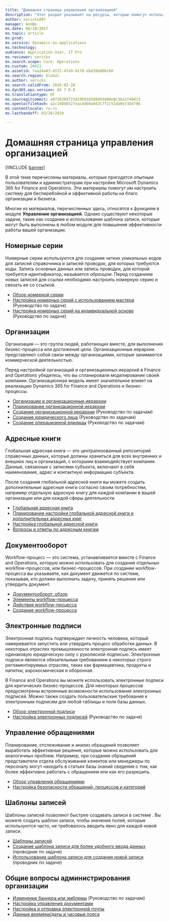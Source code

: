 ```yaml
---
title: "Домашняя страница управления организацией"
description: "Этот раздел указывает на ресурсы, которые помогут использовать Microsoft Dynamics 365 for Finance and Operations в организации."
author: sericks007
manager: AnnBe
ms.date: 08/18/2017
ms.topic: article
ms.prod: 
ms.service: dynamics-ax-applications
ms.technology: 
audience: Application User, IT Pro
ms.reviewer: sericks
ms.search.scope: Core, Operations
ms.custom: 20421
ms.assetid: 7aa24a03-d172-47e9-81f8-ebd39e80bc60
ms.search.region: Global
ms.author: sericks
ms.search.validFrom: 2016-02-28
ms.dyn365.ops.version: AX 7.0.0
ms.translationtype: HT
ms.sourcegitcommit: a0739304723d19b910388893d08e8c36a1f49d13
ms.openlocfilehash: a2c1d846527eac4db0a043c7f1c51da0e73bd796
ms.contentlocale: ru-ru
ms.lasthandoff: 03/26/2018

---
```


# <a name="organization-administration-home-page"></a>Домашняя страница управления организацией

[!INCLUDE [banner](../includes/banner.md)]

В этой теме перечислены материалы, которые пригодятся опытным пользователям и администраторам при настройке Microsoft Dynamics 365 for Finance and Operations. Эти материалы помогут им настроить систему для бесперебойной и эффективной работы на благо организации и бизнеса.

Многие из материалов, перечисленных здесь, относятся к функциям в модуле **Управление организацией**. Однако существуют некоторые задачи, такие как создание и использование шаблона записи, которые могут быть выполнены в любом модуле для повышения эффективности работы вашей организации. 

<a name="number-sequences"></a>Номерные серии
----------------
Номерные серии используются для создания четких уникальных кодов для записей справочника и записей проводок, для которых требуются коды. Запись основных данных или запись проводки, для которой требуется идентификатор, называется *образцом*. Перед созданием новых записей для ссылки необходимо настроить номерную серию и связать ее со ссылкой.

-   [Обзор номерной серии](number-sequence-overview.md)
-   [Настройка номерных серий с использованием мастера](tasks/set-up-number-sequences-wizard.md) (Руководство по задаче)
-   [Настройка номерных серий на индивидуальной основе](tasks/set-up-number-sequences-individual-basis.md) (Руководство по задаче)

## <a name="organizations"></a>Организации
Организация — это группа людей, работающих вместе, для выполнения бизнес-процесса или достижения цели. Организационные иерархии представляют собой связи между организациями, которые занимаются коммерческой деятельностью.

Перед настройкой организаций и организационных иерархий в Finance and Operations убедитесь, что вы спланировали моделирование своей компании. Организационная модель имеет значительное влияет на реализацию Dynamics 365 for Finance and Operations и бизнес-процессы.

-   [Организации и организационные иерархии](organizations-organizational-hierarchies.md)
-   [Планирование организационной иерархии](plan-organizational-hierarchy.md)
-   [Создание организационной иерархии](tasks/create-organization-hierarchy.md) (Руководство по задачам)
-   [Создание юридического лица](tasks/create-legal-entity.md) (Руководство по задачам)
-   [Создание операционной единицы](tasks/create-operating-unit.md) (Руководство по задачам)

## <a name="address-books"></a>Адресные книги
Глобальная адресная книга — это централизованный репозиторий справочных данных, которые должны храниться для всех внутренних и внешних лиц и организаций, с которыми взаимодействует компания. Данные, связанные с записями субъекта, включают в себя наименование, адрес и контактную информацию субъекта. 

После создания глобальной адресной книги вы можете создать дополнительные адресные книги согласно своим потребностям, например отдельную адресную книгу для каждой компании в вашей организации или для каждой сферы деятельности. 

-   [Глобальная адресная книга](overview-global-address-book.md)
-   [Планирование настройки глобальной адресной книги и дополнительных адресных книг](plan-configuration-global-address-book-additional-address-books.md)
- [Настройка глобальной адресной книги](tasks/configure-global-address-book.md)
-   [Вопросы и ответы по адресным книгам](qa-address-books.md)


## <a name="workflow"></a>Документооборот
Workflow-процесс — это система, устанавливается вместе с Finance and Operations, которую можно использовать для создания отдельных workflow-процессов, или бизнес-процессов. При создании workflow-процесса вы указываете, как документ движется по системе, показывая, кто должен выполнить задачу, принять решение или утвердить документ. 

-   [Документооборот: обзор](overview-workflow-system.md)
-   [Элементы workflow-процесса](workflow-elements.md)
-   [Действия workflow-процесса](workflow-actions.md)
-   [Создание workflow-процесса](create-workflow.md)

## <a name="electronic-signatures"></a>Электронные подписи
Электронная подпись подтверждает личность человека, который намеревается запустить или утвердить процесс обработки данных. В некоторых отраслях промышленности электронная подпись имеет одинаковую юридическую силу с рукописной подписью. Электронные подписи являются обязательным требованием в некоторых строго регламентируемых отраслях, таких как фармацевтика, продукты и напитки, аэрокосмическая и оборонная.

В Finance and Operations вы можете использовать электронные подписи для критических бизнес-процессов. Для некоторых процессов предусмотрены встроенные возможности использования электронных подписей. Можно также создать пользовательские требования к электронным подписям для любой таблицы и поля базы данных.

-   [Обзор электронной подписи](electronic-signature-overview.md)
-   [Настройка электронных подписей](tasks/set-up-electronic-signatures.md) (Руководство по задаче)

## <a name="case-management"></a>Управление обращениями
Планирование, отслеживание и анализ обращений позволяет выработать эффективные решения, которые можно использовать для аналогичных проблем. Например, при создании обращений представители отдела обслуживания клиентов или менеджеры по персоналу могут находить в статьях базы знаний сведения о том, как более эффективно работать с обращением или как его разрешить. 

-   [Обзор управления обращениями](cases.md)
-   [Настройка безопасности обращений, процессов и категорий](plan-case-management.md)

## <a name="record-templates"></a>Шаблоны записей
Шаблоны записей позволяют быстрее создавать записи в системе . Вы можете создать шаблон записи, чтобы значения полей, которые используются часто, не требовалось вводить явно для каждой новой записи. 

-   [Шаблоны записей](record-templates.md)
- [Создание шаблона записи для более удобного ввода данных](../../dev-itpro/data-entities/tasks/create-record-template-facilitate-data-entry.md) (проводник по задаче)
- [Использование шаблона записи для создания новой записи](../../dev-itpro/data-entities/tasks/use-record-template-new-record.md) (проводник по задаче)

## <a name="general-organization-administration"></a>Общие вопросы администрирования организации
-   [Изменение баннера или эмблемы](../get-started/tasks/change-banner-or-logo.md) (Руководство по задачам)
- [Настройка управления документами](configure-document-management.md)
- [Настройка и отправка электронной почты](configure-email.md)
-   [Данные времени/даты и часовые пояса](date-time-zones.md)








